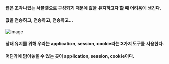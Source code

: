 #### 웹은 조각나있는 서블릿으로 구성되기 때문에 값을 유지하고자 할 때 어려움이 생긴다.
#### 값을 전송하고, 전송하고, 전송하고... 

![image](https://github.com/user-attachments/assets/4cfa11cb-6f2f-45e9-a630-e0b2152682f7)

#### 상태 유지를 위해 우리는 application, session, cookie라는 3가지 도구를 사용한다.
#### 어딘가에 담아놓을 수 있는 곳이 application, session, cookie이다.

